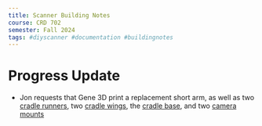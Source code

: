 ```yaml
---
title: Scanner Building Notes
course: CRD 702
semester: Fall 2024
tags: #diyscanner #documentation #buildingnotes
---
```


# Progress Update
- Jon requests that Gene 3D print a replacement short arm, as well as two [cradle runners](https://diybookscanner.org/archivist/indexbaf3.html?page_id=184), two [cradle wings](https://diybookscanner.org/archivist/index96cb.html?page_id=141), the [cradle base](https://diybookscanner.org/archivist/index08d2.html?page_id=131), and two [camera mounts](https://diybookscanner.org/archivist/indexed66.html?page_id=135)